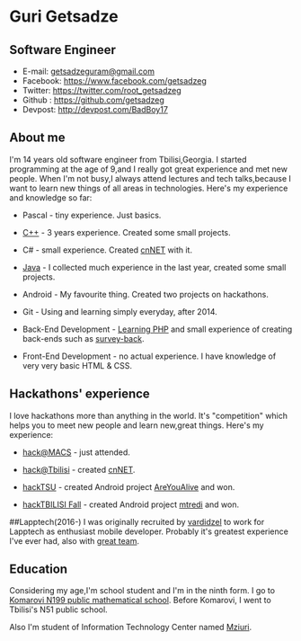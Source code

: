 Guri Getsadze
=============

Software Engineer
-----------------------
- E-mail: getsadzeguram@gmail.com
- Facebook: https://www.facebook.com/getsadzeg
- Twitter: https://twitter.com/root_getsadzeg
- Github : https://github.com/getsadzeg
- Devpost: http://devpost.com/BadBoy17

## About me
I'm 14 years old software engineer from Tbilisi,Georgia. I started programming at the age of 9,and I really got great experience and met new people. When I'm not busy,I always attend lectures and tech talks,because I want to learn new things of all areas in technologies. Here's my experience and knowledge so far:

* Pascal - tiny experience. Just basics.

* [C++](https://github.com/getsadzeg/cpp-codes) - 3 years experience. Created some small projects.

* C# - small experience. Created [cnNET](https://github.com/getsadzeg/cnNET) with it.

* [Java](https://github.com/getsadzeg/java-codes) - I collected much experience in the last year, created some small projects.

* Android - My favourite thing. Created two projects on hackathons.

* Git - Using and learning simply everyday, after 2014.

* Back-End Development - [Learning PHP](https://github.com/getsadzeg/php-codes) and small experience of creating back-ends such as [survey-back](https://github.com/getsadzeg/survey-back).
* Front-End Development - no actual experience. I have knowledge of very very basic HTML & CSS.

## Hackathons' experience
I love hackathons more than anything in the world. It's "competition" which helps you to meet new people and learn new,great things. Here's my experience:

* [hack@MACS](http://hackatmacs.devpost.com/) - just attended.

* [hack@Tbilisi](http://hacktbilisi.devpost.com/) - created [cnNET](https://github.com/getsadzeg/cnNET).

* [hackTSU](http://hacktsu.devpost.com/) - created Android project [AreYouAlive](https://github.com/getsadzeg/AreYouAlive) and won.

* [hackTBILISI Fall](http://hacktbilisi2015.devpost.com/) - created Android project [mtredi](https://github.com/getsadzeg/mtredi) and won.

##Lapptech(2016-)
I was originally recruited by [vardidzel](https://github.com/vardidzel) to work for Lapptech as enthusiast mobile developer. Probably it's greatest experience I've ever had, also with [great team](https://andromeda.ge/).

## Education
Considering my age,I'm school student and I'm in the ninth form. I go to [Komarovi N199 public mathematical school](http://komarovi.edu.ge/). Before Komarovi, I went to Tbilisi's N51 public school.

Also I'm student of Information Technology Center named [Mziuri](http://mziuri.ge/).
